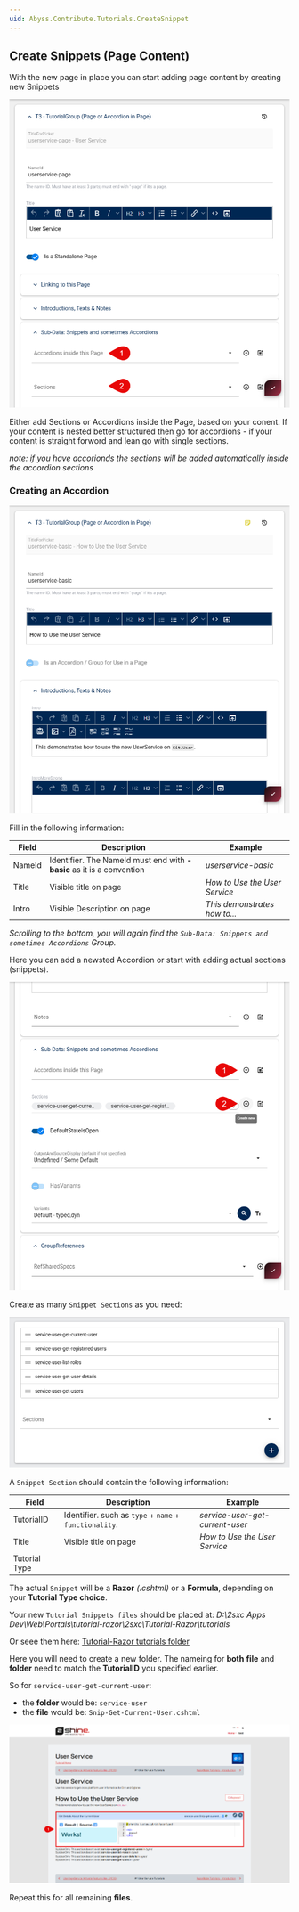 ```yaml
---
uid: Abyss.Contribute.Tutorials.CreateSnippet
---
```


## Create Snippets (Page Content)

With the new page in place you can start adding page content by creating new Snippets

<img src="./assets/create-snippets-group.png" class="glow">

Either add Sections or Accordions inside the Page, based on your conent. If your content is nested better structured then go for accordions - if your content is straight forword and lean go with single sections.

_note: if you have accorionds the sections will be added automatically inside the accordion sections_

### Creating an Accordion

<img src="./assets/create-snippet-accordion.png" class="glow">

Fill in the following information:

|Field|Description|Example|
|-----|-----------|-------|
|NameId|Identifier. The NameId must end with **-basic** as it is a convention|_userservice-basic_|
|Title|Visible title on page|_How to Use the User Service_|
|Intro|Visible Description on page|_This demonstrates how to..._|

_Scrolling to the bottom, you will again find the `Sub-Data: Snippets and sometimes Accordions` Group._

Here you can add a newsted Accordion or start with adding actual sections (snippets).

<img src="./assets/create-snippet-section.png" class="glow">

Create as many `Snippet Sections` as you need:

<img src="./assets/created-snippet-sections.png" class="glow">

A `Snippet Section` should contain the following information:

|Field|Description|Example|
|-----|-----------|-------|
|TutorialID|Identifier. such as `type` + `name` + `functionality`.|_service-user-get-current-user_|
|Title|Visible title on page|_How to Use the User Service_|
|Tutorial Type|||

The actual `Snippet` will be a **Razor** _(.cshtml)_ or a **Formula**, depending on your **Tutorial Type choice**.

Your new `Tutorial Snippets files` should be placed at: _D:\2sxc Apps Dev\Web\Portals\tutorial-razor\2sxc\Tutorial-Razor\tutorials_

Or seee them here: [Tutorial-Razor tutorials folder](https://github.com/2sic/app-tutorial-razor/tree/master/tutorials)

Here you will need to create a new folder. The nameing for **both** **file** and **folder** need to match the **TutorialID** you specified earlier.

So for `service-user-get-current-user`:
- the **folder** would be: `service-user`
- the **file** would be: `Snip-Get-Current-User.cshtml`

<img src="./assets/result-finished-snippet.png" class="full-width glow">

Repeat this for all remaining **files**.

